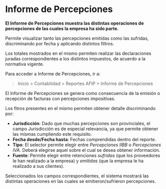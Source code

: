 # Informe de Percepciones

**El Informe de Percepciones muestra las distintas operaciones de percepciones de las cuales la empresa ha sido parte.**

Permite visualizar tanto las percepciones emitidas como las sufridas, discriminando por fecha y aplicando distintos filtros.

Los totales mostrados en el mismo permiten realizar las declaraciones juradas correspondientes a los distintos impuestos, de acuerdo a la normativa vigente.

Para acceder a Informe de Percepciones, ir a:

> Inicio > Contabilidad > Reportes AFIP > Informe de Percepciones

El Informe de Percepciones se genera como consecuencia de la emisión o recepción de facturas con percepciones impositivas. 

Los fitros presentes en el mismo permiten obtener detalle discriminando por:

* **Jurisdicción**: Dado que muchas percepciones son provinciales, el campo Jurisdicción es de especial relevancia, ya que permite obtener las mismas cumpliendo este requisito. 
* **Fecha desde/Fecha hasta**: Fechas comprendidas dentro del reporte.
* **Tipo**: El selector permite elegir entre *Percepciones IIBB* o *Percepciones IVA*. Deberá elegirse aquel sobre el cual se desea obtener información. 
* **Fuente**: Permite elegir entre retenciones *sufridas* (que los proveedores le han realizado a la empresa) y *emitidas* (que la empresa le ha realizado a sus clientes).

Seleccionados los campos correspondientes, el sistema mostrará las distintas operaciones en las cuales se emitieron/sufrieron percepciones.

